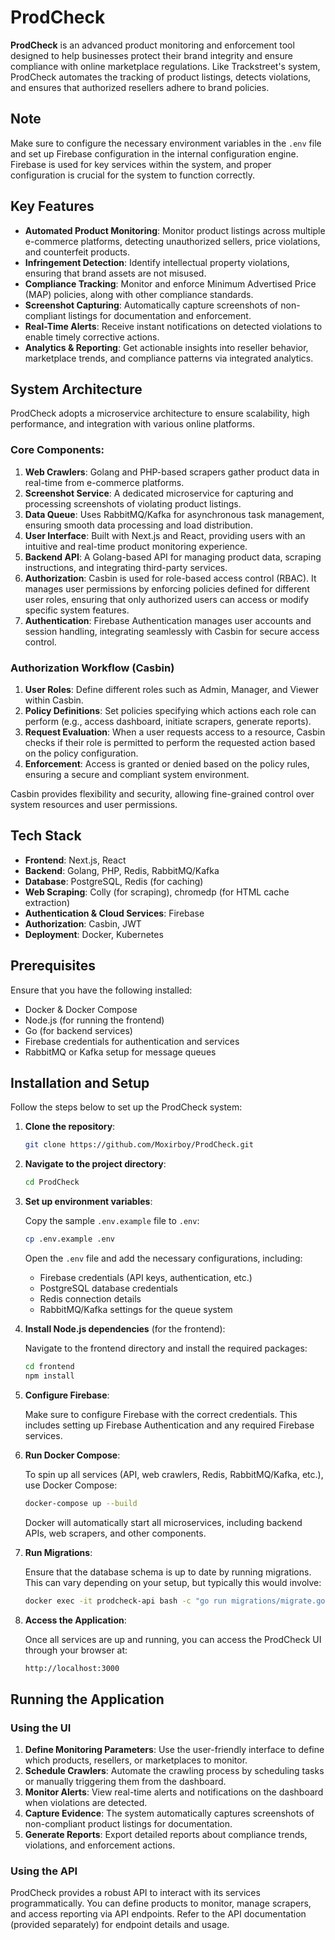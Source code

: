 # ProdCheck

**ProdCheck** is an advanced product monitoring and enforcement tool designed to help businesses protect their brand integrity and ensure compliance with online marketplace regulations. Like Trackstreet's system, ProdCheck automates the tracking of product listings, detects violations, and ensures that authorized resellers adhere to brand policies.

## Note

Make sure to configure the necessary environment variables in the `.env` file and set up Firebase configuration in the internal configuration engine. Firebase is used for key services within the system, and proper configuration is crucial for the system to function correctly.

## Key Features

- **Automated Product Monitoring**: Monitor product listings across multiple e-commerce platforms, detecting unauthorized sellers, price violations, and counterfeit products.
- **Infringement Detection**: Identify intellectual property violations, ensuring that brand assets are not misused.
- **Compliance Tracking**: Monitor and enforce Minimum Advertised Price (MAP) policies, along with other compliance standards.
- **Screenshot Capturing**: Automatically capture screenshots of non-compliant listings for documentation and enforcement.
- **Real-Time Alerts**: Receive instant notifications on detected violations to enable timely corrective actions.
- **Analytics & Reporting**: Get actionable insights into reseller behavior, marketplace trends, and compliance patterns via integrated analytics.

## System Architecture

ProdCheck adopts a microservice architecture to ensure scalability, high performance, and integration with various online platforms.

### Core Components:

1. **Web Crawlers**: Golang and PHP-based scrapers gather product data in real-time from e-commerce platforms.
2. **Screenshot Service**: A dedicated microservice for capturing and processing screenshots of violating product listings.
3. **Data Queue**: Uses RabbitMQ/Kafka for asynchronous task management, ensuring smooth data processing and load distribution.
4. **User Interface**: Built with Next.js and React, providing users with an intuitive and real-time product monitoring experience.
5. **Backend API**: A Golang-based API for managing product data, scraping instructions, and integrating third-party services.
6. **Authorization**: Casbin is used for role-based access control (RBAC). It manages user permissions by enforcing policies defined for different user roles, ensuring that only authorized users can access or modify specific system features.
7. **Authentication**: Firebase Authentication manages user accounts and session handling, integrating seamlessly with Casbin for secure access control.

### Authorization Workflow (Casbin)

1. **User Roles**: Define different roles such as Admin, Manager, and Viewer within Casbin.
2. **Policy Definitions**: Set policies specifying which actions each role can perform (e.g., access dashboard, initiate scrapers, generate reports).
3. **Request Evaluation**: When a user requests access to a resource, Casbin checks if their role is permitted to perform the requested action based on the policy configuration.
4. **Enforcement**: Access is granted or denied based on the policy rules, ensuring a secure and compliant system environment.

Casbin provides flexibility and security, allowing fine-grained control over system resources and user permissions.

## Tech Stack

- **Frontend**: Next.js, React
- **Backend**: Golang, PHP, Redis, RabbitMQ/Kafka
- **Database**: PostgreSQL, Redis (for caching)
- **Web Scraping**: Colly (for scraping), chromedp (for HTML cache extraction)
- **Authentication & Cloud Services**: Firebase
- **Authorization**: Casbin, JWT
- **Deployment**: Docker, Kubernetes

## Prerequisites

Ensure that you have the following installed:

- Docker & Docker Compose
- Node.js (for running the frontend)
- Go (for backend services)
- Firebase credentials for authentication and services
- RabbitMQ or Kafka setup for message queues

## Installation and Setup

Follow the steps below to set up the ProdCheck system:

1. **Clone the repository**:

    ```bash
    git clone https://github.com/Moxirboy/ProdCheck.git
    ```

2. **Navigate to the project directory**:

    ```bash
    cd ProdCheck
    ```

3. **Set up environment variables**:

    Copy the sample `.env.example` file to `.env`:

    ```bash
    cp .env.example .env
    ```

    Open the `.env` file and add the necessary configurations, including:

    - Firebase credentials (API keys, authentication, etc.)
    - PostgreSQL database credentials
    - Redis connection details
    - RabbitMQ/Kafka settings for the queue system

4. **Install Node.js dependencies** (for the frontend):

    Navigate to the frontend directory and install the required packages:

    ```bash
    cd frontend
    npm install
    ```

5. **Configure Firebase**:

    Make sure to configure Firebase with the correct credentials. This includes setting up Firebase Authentication and any required Firebase services.

6. **Run Docker Compose**:

    To spin up all services (API, web crawlers, Redis, RabbitMQ/Kafka, etc.), use Docker Compose:

    ```bash
    docker-compose up --build
    ```

    Docker will automatically start all microservices, including backend APIs, web scrapers, and other components.

7. **Run Migrations**:

    Ensure that the database schema is up to date by running migrations. This can vary depending on your setup, but typically this would involve:

    ```bash
    docker exec -it prodcheck-api bash -c "go run migrations/migrate.go"
    ```

8. **Access the Application**:

    Once all services are up and running, you can access the ProdCheck UI through your browser at:

    ```bash
    http://localhost:3000
    ```

## Running the Application

### Using the UI

1. **Define Monitoring Parameters**: Use the user-friendly interface to define which products, resellers, or marketplaces to monitor.
2. **Schedule Crawlers**: Automate the crawling process by scheduling tasks or manually triggering them from the dashboard.
3. **Monitor Alerts**: View real-time alerts and notifications on the dashboard when violations are detected.
4. **Capture Evidence**: The system automatically captures screenshots of non-compliant product listings for documentation.
5. **Generate Reports**: Export detailed reports about compliance trends, violations, and enforcement actions.

### Using the API

ProdCheck provides a robust API to interact with its services programmatically. You can define products to monitor, manage scrapers, and access reporting via API endpoints. Refer to the API documentation (provided separately) for endpoint details and usage.
